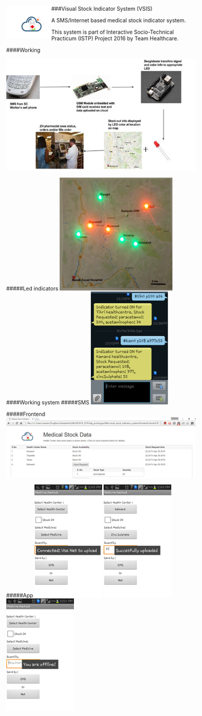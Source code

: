 ###Visual Stock Indicator System (VSIS) <img src="/frontend/finallogo.png" align="left" height="90" width="120" >


A  SMS/Internet based medical stock indicator system. 

This system is part of Interactive Socio-Technical Practicum (ISTP) Project 2016 by Team Healthcare.

####Working

<img src="/images/working.jpg" alt="working" height="300">


#####Led indicators
<img src="/images/led.jpg" alt="led" width="300" height="300">
<br>
####Working system
#####SMS
<img src="/images/sms.png" alt="sms" height="300">
<br>

#####Frontend
<img src="/images/frontend.png" alt="frontend">


#####App
<img src="/images/app_net.png" alt="app" height="300">
<img src="/images/app_upload.png" alt="app" height="300">
<img src="/images/app_sms.png"  alt="app" height="300">






